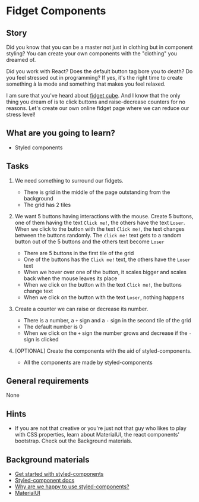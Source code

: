 # Fidget Components

## Story

Did you know that you can be a master not just in clothing but in component styling?
You can create your own components with the "clothing" you dreamed of.

Did you work with React?
Does the default button tag bore you to death?
Do you feel stressed out in programming?
If yes, it's the right time to create something à la mode and something that makes you feel relaxed.

I am sure that you've heard about [fidget cube](https://en.wikipedia.org/wiki/Fidget_Cube).
And I know that the only thing you dream of is to click buttons and raise-decrease counters for no reasons.
Let's create our own online fidget page where we can reduce our stress level!

## What are you going to learn?

- Styled components

## Tasks

1. We need something to surround our fidgets.
    - There is grid in the middle of the page outstanding from the background
    - The grid has 2 tiles

2. We want 5 buttons having interactions with the mouse. Create 5 buttons, one of them having the text `Click me!`, the others have the text `Loser`. When we click to the button with the text `Click me!`, the text changes between the buttons randomly. The `click me!` text gets to a random button out of the 5 buttons and the others text become `Loser`
    - There are 5 buttons in the first tile of the grid
    - One of the buttons has the `Click me!` text, the others have the `Loser` text
    - When we hover over one of the button, it scales bigger and scales back when the mouse leaves its place
    - When we click on the button with the text `Click me!`, the buttons change text
    - When we click on the button with the text `Loser`, nothing happens

3. Create a counter we can raise or decrease its number.
    - There is a number, a `+` sign and a `-` sign in the second tile of the grid
    - The default number is 0
    - When we click on the `+` sign the number grows and decrease if the `-` sign is clicked

4. [OPTIONAL] Create the components with the aid of styled-components.
    - All the components are made by styled-components

## General requirements

None

## Hints

- If you are not that creative or you're just not that guy who likes to play with CSS properties, learn about MaterialUI, the react components' bootstrap.
  Check out the Background materials.

## Background materials

- <i class="far fa-video"></i> [Get started with styled-components](https://www.youtube.com/watch?v=3SpAg5tr7Ws)
- <i class="far fa-book-open"></i> [Styled-component docs](https://styled-components.com/)
- <i class="far fa-book-open"></i> [Why are we happy to use styled-components?](https://medium.com/building-crowdriff/styled-components-to-use-or-not-to-use-a6bb4a7ffc21#:~:text=Styled%20Components%20help%20keep%20the,multitude%20of%20conditional%20class%20names.)
- <i class="far fa-candy-cane"></i> [MaterialUI](https://material-ui.com/)
